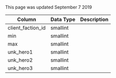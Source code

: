 This page was updated September 7 2019

| Column            | Data Type | Description |
| ----------------- | --------- | ----------- |
| client_faction_id | smallint  |             |
| min               | smallint  |             |
| max               | smallint  |             |
| unk_hero1         | smallint  |             |
| unk_hero2         | smallint  |             |
| unk_hero3         | smallint  |             |